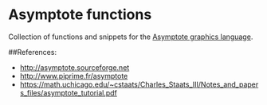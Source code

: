 Asymptote functions
===================

Collection of functions and snippets for the [Asymptote graphics language](http://asymptote.sourceforge.net).

##References:

+ http://asymptote.sourceforge.net
+ http://www.piprime.fr/asymptote
+ https://math.uchicago.edu/~cstaats/Charles_Staats_III/Notes_and_papers_files/asymptote_tutorial.pdf

